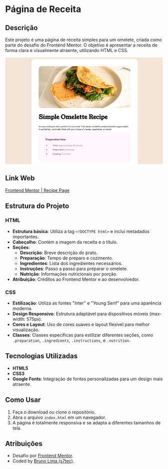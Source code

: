 # Página de Receita

## Descrição
Este projeto é uma página de receita simples para um omelete, criada como parte do desafio do Frontend Mentor. O objetivo é apresentar a receita de forma clara e visualmente atraente, utilizando HTML e CSS.

![Recipe Preview](./images/image.png)

## Link Web
[Frontend Mentor | Recipe Page](https://recipe-page-seven-gray.vercel.app/)

## Estrutura do Projeto

### HTML
- **Estrutura básica**: Utiliza a tag `<!DOCTYPE html>` e inclui metadados importantes.
- **Cabeçalho**: Contém a imagem da receita e o título.
- **Seções**:
  - **Descrição**: Breve descrição do prato.
  - **Preparação**: Tempo de preparo e cozimento.
  - **Ingredientes**: Lista dos ingredientes necessários.
  - **Instruções**: Passo a passo para preparar o omelete.
  - **Nutrição**: Informações nutricionais por porção.
- **Atribuição**: Créditos ao Frontend Mentor e ao desenvolvedor.

### CSS
- **Estilização**: Utiliza as fontes "Inter" e "Young Serif" para uma aparência moderna.
- **Design Responsivo**: Estrutura adaptável para dispositivos móveis (max-width: 575px).
- **Cores e Layout**: Uso de cores suaves e layout flexível para melhor visualização.
- **Classes**: Classes específicas para estilizar diferentes seções, como `.preparation`, `.ingredients`, `.instructions`, e `.nutrition`.

## Tecnologias Utilizadas
- **HTML5**
- **CSS3**
- **Google Fonts**: Integração de fontes personalizadas para um design mais atraente.


## Como Usar
1. Faça o download ou clone o repositório.
2. Abra o arquivo `index.html` em um navegador.
3. A página é totalmente responsiva e se adapta a diferentes tamanhos de tela.

## Atribuições
- Desafio por [Frontend Mentor](https://www.frontendmentor.io?ref=challenge).
- Coded by [Bruno Lima (s7tec)](https://www.frontendmentor.io/profile/s7tec).


